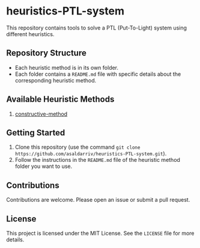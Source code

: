 # heuristics-PTL-system
This repository contains tools to solve a PTL (Put-To-Light) system using different heuristics.

## Repository Structure

- Each heuristic method is in its own folder.
- Each folder contains a `README.md` file with specific details about the corresponding heuristic method.

## Available Heuristic Methods

1. [constructive-method](./constructive-method/README.md)

## Getting Started

1. Clone this repository (use the command `git clone https://github.com/asaldarriv/heuristics-PTL-system.git`).
2. Follow the instructions in the `README.md` file of the heuristic method folder you want to use.

## Contributions

Contributions are welcome. Please open an issue or submit a pull request.

## License

This project is licensed under the MIT License. See the `LICENSE` file for more details.

